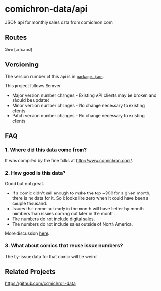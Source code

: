 # comichron-data/api

JSON api for monthly sales data from comichron.com

## Routes

See [urls.md]

## Versioning

The version number of this api is in [`package.json`](https://github.com/comichron-data/api/blob/master/package.json).

This project follows Semver

- Major version number changes - Existing API clients may be broken and should be updated
- Minor version number changes - No change necessary to existing clients
- Patch version number changes - No change necessary to existing clients

## FAQ

### 1. Where did this data come from?

It was compiled by the fine folks at http://www.comichron.com/.

### 2. How good is this data?

Good but not great.

- If a comic didn't sell enough to make the top ~300 for a given month, there is no data for it. So it looks like zero when it could have been a couple thousand.
- Issues that come out early in the month will have better by-month numbers than issues coming out later in the month.
- The numbers do not include digital sales.
- The numbers do not include sales outside of North America.

More discussion [here](http://www.comichron.com/faq.html).

### 3. What about comics that reuse issue numbers?

The by-issue data for that comic will be weird.

## Related Projects

https://github.com/comichron-data
